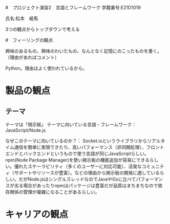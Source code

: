 #　プロジェクト演習2　言語とフレームワーク
学籍番号:E21D1019

氏名:松本　崚馬

3つの観点からトップダウンで考える

#　フィーリングの観点

興味のあるもの、興味のわいたもの、なんとなく記憶にのこったものを書く。（理由があればコメント）

Python。理由はよく使われているから。
# 製品の観点

## テーマ

テーマは「掲示板」
テーマに向いている言語・フレームワーク：
JavaScript/Node.js

なぜこのテーマに向いているのか？：
Socket.ioというライブラリからリアルタイム通信を簡単に実現できたり、高いパフォーマンス（非同期処理）、フロントエンドとバックエンドというもので使う言語が同じJavaScriptらしい。npm(Node Package Manager)を使い掲示板の機能追加が容易にできるらしい。優れたスケーラビリティ（多くのユーザーに対応可能）、活発なコミュニティ（サポートやリソースが豊富）。などの理由から掲示板の開発に適しているらしい。だがNode.jsはシングルスレッドなのでJavaやGoに比べてパフォーマンスが劣る場合があったりnpmはパッケージは豊富だが品質はまちまちなので依存関係の管理が複雑になることがあるらしい。
# キャリアの観点